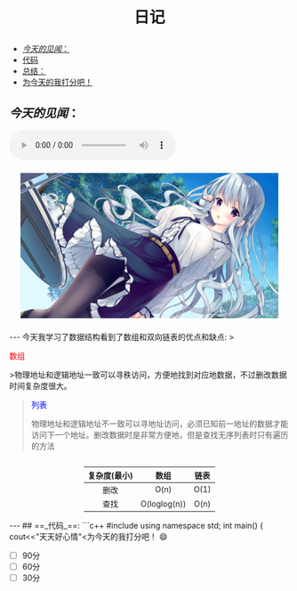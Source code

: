 <style>
  .center{
    width: auto;
  display: table;
  margin-left: auto;
  margin-right: auto;
  }
</style>
# <p style="display:flex;justify-content:center;">日记</p>

  - [_今天的见闻_：](#今天的见闻)
  - [代码](#代码)
  - [总结：](#总结)
  - [为今天的我打分吧！](#为今天的我打分吧)
## _今天的见闻_：

<audio controls autoplay loop>
    <source src="D:\ProgramDesign\CodeRepertory\Markdown\PureSky青空.mp3">
</audio>
<div style="margin: 20px">

 ![老婆](./%E5%B1%8F%E5%B9%95%E6%88%AA%E5%9B%BE%202022-02-12%20040116.png)

</div>
---
今天我学习了数据结构看到了数组和双向链表的优点和缺点:
><p style="color:red">数组</p>
>物理地址和逻辑地址一致可以寻秩访问，方便地找到对应地数据，不过删改数据时间复杂度很大。

><p style="color:blue">列表</p>
>物理地址和逻辑地址不一致可以寻地址访问，必须已知前一地址的数据才能访问下一个地址。删改数据时是非常方便地，但是查找无序列表时只有遍历的方法
<div class="center">

|复杂度(最小)|数组|链表|
|:--:|:--:|:--:|
|删改|O(n)|O(1)|
|查找|O(loglog(n))|O(n)|

</div>
---
## ==_代码_==:
```c++
#include<iostream>
using namespace std;
int main()
{
    cout<<"天天好心情"<<endl;
    return 0;
}
```
---
## 总结：
- 数据结构学习
- html学习
- Markdown学习 [^1]
  [^1]:写日记来巩固吧

## 为今天的我打分吧！ :smile:
- [ ] 90分
- [ ] 60分
- [ ] 30分
